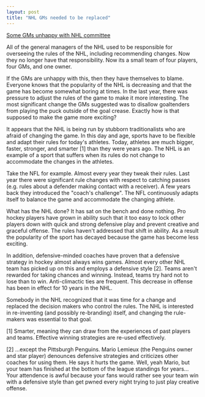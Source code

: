 ```yaml
---
layout: post
title: "NHL GMs needed to be replaced"
---
```


<p><a href="http://www.tsn.ca/nhl/news_story.asp?ID=129421&amp;hubName=nhl" target="_blank">Some GMs unhappy with NHL committee</a></p>
<p>All of the general managers of the NHL used to be responsible for overseeing the rules of the NHL, including recommending changes. Now they no longer have that responsibility. Now its a small team of four players, four GMs, and one owner. </p>
<p>If the GMs are unhappy with this, then they have themselves to blame. Everyone knows that the popularity of the NHL is decreasing and that the game has become somewhat boring at times. In the last year, there was pressure to adjust the rules of the game to make it more interesting. The most significant change the GMs suggested was to disallow goaltenders from playing the puck outside of the goal crease. Exactly how is that supposed to make the game more exciting?</p>
<p>It appears that the NHL is being run by stubborn traditionalists who are afraid of changing the game. In this day and age, sports have to be flexible and adapt their rules for today's athletes. Today, athletes are much bigger, faster, stronger, and smarter [1] than they were years ago. The NHL is an example of a sport that suffers when its rules do not change to accommodate the changes in the athletes.</p>
<p>Take the NFL for example. Almost every year they tweak their rules. Last year there were significant rule changes with respect to catching passes (e.g. rules about a defender making contact with a receiver). A few years back they introduced the "coach's challenge". The NFL continuously adapts itself to balance the game and accommodate the changing athlete. </p>
<p>What has the NHL done? It has sat on the bench and done nothing. Pro hockey players have grown in ability such that it too easy to lock other players down with quick and strong defensive play and prevent creative and graceful offense. The rules haven't addressed that shift in ability. As a result the popularity of the sport has decayed because the game has become less exciting. </p>
<p>In addition, defensive-minded coaches have proven that a defensive strategy in hockey almost always wins games. Almost every other NHL team has picked up on this and employs a defensive style [2]. Teams aren't rewarded for taking chances and winning. Instead, teams try hard not to lose than to win. Anti-climactic ties are frequent. This decrease in offense has been in effect for 10 years in the NHL. </p>
<p>Somebody in the NHL recognized that it was time for a change and replaced the decision makers who control the rules. The NHL is interested in re-inventing (and possibly re-branding) itself, and changing the rule-makers was essential to that goal. </p>
<p>[1] Smarter, meaning they can draw from the experiences of past players and teams. Effective winning strategies are re-used effectively.</p>
<p>[2] ...except the Pittsburgh Penguins. Mario Lemieux (the Penguins owner and star player) denounces defensive strategies and criticizes other coaches for using them. He says it hurts the game. Well, yeah Mario, but your team has finished at the bottom of the league standings for years... Your attendence is awful because your fans would rather see your team win with a defensive style than get pwned every night trying to just play creative offense. </p>
 
